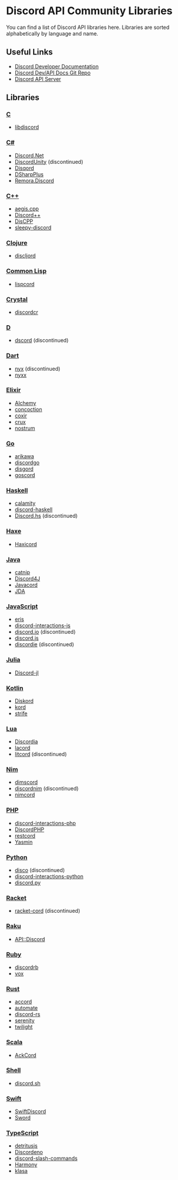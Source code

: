 # Discord API Community Libraries
You can find a list of Discord API libraries here. Libraries are sorted alphabetically by language and name.

## Useful Links
* [Discord Developer Documentation](https://discord.com/developers/docs "Discord Developer Documentation")
* [Discord Dev/API Docs Git Repo](https://github.com/discord/discord-api-docs)
* [Discord API Server](https://discord.gg/discord-api "Discord API Server")

## Libraries

### [C](https://en.wikipedia.org/wiki/C_(programming_language) "C")
* [libdiscord](https://github.com/dxing97/libdiscord "libdiscord")

### [C#](https://docs.microsoft.com/en-us/dotnet/csharp "C#")
* [Discord.Net](https://github.com/RogueException/Discord.Net "Discord.Net")
* [DiscordUnity](https://github.com/DiscordUnity/DiscordUnity "DiscordUnity") (discontinued)
* [Disqord](https://github.com/Quahu/Disqord "Disqord")
* [DSharpPlus](https://github.com/DSharpPlus/DSharpPlus "DSharpPlus")
* [Remora.Discord](https://github.com/Nihlus/Remora.Discord "Remora.Discord")

### [C++](https://www.cplusplus.com "C++")
* [aegis.cpp](https://github.com/zeroxs/aegis.cpp "aegis.cpp")
* [Discord++](https://github.com/DiscordPP/discordpp "discordpp")
* [DisCPP](https://github.com/DisCPP/DisCPP "DisCPP")
* [sleepy-discord](https://github.com/yourWaifu/sleepy-discord "sleepy-discord")

### [Clojure](https://clojure.org "Clojure")
* [discljord](https://github.com/IGJoshua/discljord "discljord")

### [Common Lisp](https://common-lisp.net "Common Lisp")
* [lispcord](https://github.com/lispcord/lispcord "lispcord")

### [Crystal](https://crystal-lang.org "Crystal")
* [discordcr](https://github.com/discordcr/discordcr "discordcr")

### [D](https://dlang.org "D")
* [dscord](https://github.com/b1naryth1ef/dscord "dscord") (discontinued)

### [Dart](https://dart.dev "Dart")
* [nyx](https://github.com/Hackzzila/nyx "nyx") (discontinued)
* [nyxx](https://github.com/l7ssha/nyxx "nyxx")

### [Elixir](https://elixir-lang.org "Elixir")
* [Alchemy](https://github.com/cronokirby/alchemy "Alchemy")
* [concoction](https://github.com/jb3/concoction "concoction")
* [coxir](https://github.com/satom99/coxir "coxir")
* [crux](https://github.com/SpaceEEC/crux "crux")
* [nostrum](https://github.com/Kraigie/nostrum "nostrum")

### [Go](https://golang.org "Go")
* [arikawa](https://github.com/diamondburned/arikawa "arikawa")
* [discordgo](https://github.com/bwmarrin/discordgo "discordgo")
* [disgord](https://github.com/andersfylling/disgord "disgord")
* [goscord](https://github.com/Goscord/goscord "goscord")

### [Haskell](https://www.haskell.org "Haskell")
* [calamity](https://github.com/nitros12/calamity "calamity")
* [discord-haskell](https://github.com/aquarial/discord-haskell "discord-haskell")
* [Discord.hs](https://github.com/TiltMeSenpai/Discord.hs "Discord.hs") (discontinued)

### [Haxe](https://haxe.org "Haxe")
* [Haxicord](https://github.com/RaidAndFade/Haxicord "Haxicord")

### [Java](https://www.java.com "Java")
* [catnip](https://github.com/mewna/catnip "catnip")
* [Discord4J](https://github.com/Discord4J/Discord4J "Discord4J")
* [Javacord](https://github.com/Javacord/Javacord "Javacord")
* [JDA](https://github.com/DV8FromTheWorld/JDA "JDA")

### [JavaScript](https://www.javascript.com "JavaScript")
* [eris](https://github.com/abalabahaha/eris "eris")
* [discord-interactions-js](https://github.com/discord/discord-interactions-js "discord-interactions-js")
* [discord.io](https://github.com/izy521/discord.io "discord.io") (discontinued)
* [discord.js](https://github.com/discordjs/discord.js "discord.js")
* [discordie](https://github.com/qeled/discordie "discordie") (discontinued)

### [Julia](https://julialang.org "Julia")
* [Discord-jl](https://github.com/Xh4H/Discord.jl "Discord.jl")

### [Kotlin](https://kotlinlang.org "Kotlin")
* [Diskord](https://github.com/JesseCorbett/Diskord "Diskord")
* [kord](https://github.com/kordlib/kord "kord")
* [strife](https://github.com/serebit/strife "strife")

### [Lua](http://www.lua.org "Lua")
* [Discordia](https://github.com/SinisterRectus/Discordia "Discordia")
* [lacord](https://github.com/Mehgugs/lacord "lacord")
* [litcord](https://github.com/satom99/litcord "litcord") (discontinued)

### [Nim](https://nim-lang.org "Nim")
* [dimscord](https://github.com/krisppurg/dimscord "dimscord")
* [discordnim](https://github.com/Krognol/discordnim "discordnim") (discontinued)
* [nimcord](https://github.com/SeanOMik/nimcord "nimcord")

### [PHP](https://www.php.net "PHP")
* [discord-interactions-php](https://github.com/discord/discord-interactions-php "discord-interactions-php")
* [DiscordPHP](https://github.com/teamreflex/DiscordPHP "DiscordPHP")
* [restcord](https://github.com/restcord/restcord "restcord")
* [Yasmin](https://github.com/valzargaming/Yasmin "Yasmin")

### [Python](https://www.python.org "Python")
* [disco](https://github.com/b1naryth1ef/disco "disco") (discontinued)
* [discord-interactions-python](https://github.com/discord/discord-interactions-python "discord-interactions-python")
* [discord.py](https://github.com/Rapptz/discord.py "discord.py")

### [Racket](https://racket-lang.org "Racket")
* [racket-cord](https://github.com/nitros12/racket-cord "racket-cord") (discontinued)

### [Raku](https://raku.org "Raku")
* [API::Discord](https://github.com/shuppet/p6-api-discord "API::Discord")

### [Ruby](https://www.ruby-lang.org/en "Ruby")
* [discordrb](https://github.com/discordrb/discordrb "discordrb")
* [vox](https://github.com/swarley/vox "vox")

### [Rust](https://www.rust-lang.org "Rust")
* [accord](https://github.com/passcod/accord "accord")
* [automate](https://github.com/mbenoukaiss/automate "automate")
* [discord-rs](https://github.com/SpaceManiac/discord-rs "discord-rs")
* [serenity](https://github.com/serenity-rs/serenity "serenity")
* [twilight](https://github.com/twilight-rs/twilight "twilight")

### [Scala](https://www.scala-lang.org "Scala")
* [AckCord](https://github.com/Katrix/AckCord "AckCord")

### [Shell](https://www.shellscript.sh "Shell")
* [discord.sh](https://github.com/ChaoticWeg/discord.sh "discord.sh")

### [Swift](https://developer.apple.com/swift "Swift")
* [SwiftDiscord](https://github.com/nuclearace/SwiftDiscord "SwiftDiscord")
* [Sword](https://github.com/Azoy/Sword "Sword")

### [TypeScript](https://www.typescriptlang.org "TypeScript")
* [detritusjs](https://github.com/detritusjs/client "detritusjs")
* [Discordeno](https://github.com/Skillz4Killz/Discordeno "Discordeno")
* [discord-slash-commands](https://github.com/MeguminSama/discord-slash-commands "discord-slash-commands")
* [Harmony](https://github.com/harmonyland/harmony "Harmony")
* [klasa](https://github.com/dirigeants/core "klasa")
